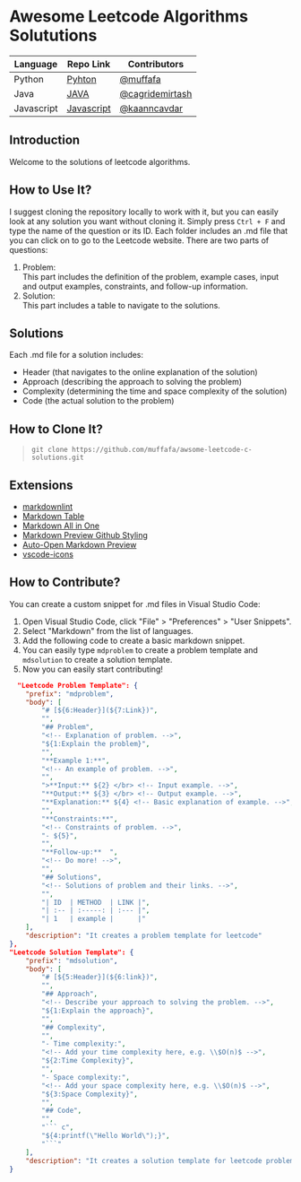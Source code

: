 # Awesome Leetcode Algorithms Solututions

| Language   | Repo Link                          | Contributors                                         |
| ---------- | ---------------------------------- | ---------------------------------------------------- |
| Python     | [Pyhton](Python/README.md)         | [@muffafa](https://github.com/muffafa)               |
| Java       | [JAVA](Java/README.md)             | [@cagridemirtash](https://github.com/cagridemirtash) |
| Javascript | [Javascript](Javascript/README.md) | [@kaanncavdar](https://github.com/kaanncavdar)       |

## Introduction

Welcome to the solutions of leetcode algorithms.

## How to Use It?

I suggest cloning the repository locally to work with it, but you can easily look at any solution you want without cloning it. Simply press `Ctrl + F` and type the name of the question or its ID. Each folder includes an .md file that you can click on to go to the Leetcode website. There are two parts of questions:

1. Problem: </br> This part includes the definition of the problem, example cases, input and output examples, constraints, and follow-up information.
2. Solution: </br> This part includes a table to navigate to the solutions.

## Solutions

Each .md file for a solution includes:

- Header (that navigates to the online explanation of the solution)
- Approach (describing the approach to solving the problem)
- Complexity (determining the time and space complexity of the solution)
- Code (the actual solution to the problem)

## How to Clone It?

> `git clone https://github.com/muffafa/awsome-leetcode-c-solutions.git`

## Extensions

- [markdownlint](https://marketplace.visualstudio.com/items?itemName=DavidAnson.vscode-markdownlint)
- [Markdown Table](https://marketplace.visualstudio.com/items?itemName=TakumiI.markdowntable)
- [Markdown All in One](https://marketplace.visualstudio.com/items?itemName=yzhang.markdown-all-in-one)
- [Markdown Preview Github Styling](https://marketplace.visualstudio.com/items?itemName=bierner.markdown-preview-github-styles)
- [Auto-Open Markdown Preview](https://marketplace.visualstudio.com/items?itemName=hnw.vscode-auto-open-markdown-preview)
- [vscode-icons](https://marketplace.visualstudio.com/items?itemName=vscode-icons-team.vscode-icons)

## How to Contribute?

You can create a custom snippet for .md files in Visual Studio Code:

1. Open Visual Studio Code, click "File" > "Preferences" > "User Snippets".
2. Select "Markdown" from the list of languages.
3. Add the following code to create a basic markdown snippet.
4. You can easily type `mdproblem` to create a problem template and `mdsolution` to create a solution template.
5. Now you can easily start contributing!

``` json
  "Leetcode Problem Template": {
    "prefix": "mdproblem",
    "body": [
        "# [${6:Header}](${7:Link})",
        "",
        "## Problem",
        "<!-- Explanation of problem. -->",
        "${1:Explain the problem}",
        "",
        "**Example 1:**",
        "<!-- An example of problem. -->",
        "",
        ">**Input:** ${2} </br> <!-- Input example. -->",
        "**Output:** ${3} </br> <!-- Output example. -->",
        "**Explanation:** ${4} <!-- Basic explanation of example. -->",
        "",
        "**Constraints:**",
        "<!-- Constraints of problem. -->",
        "- ${5}",
        "",
        "**Follow-up:**  ",
        "<!-- Do more! -->",
        "",
        "## Solutions",
        "<!-- Solutions of problem and their links. -->",
        "",
        "| ID  | METHOD  | LINK |",
        "| :-- | :-----: | :--- |",
        "| 1   | example |      |"
    ],
    "description": "It creates a problem template for leetcode"
},
"Leetcode Solution Template": {
    "prefix": "mdsolution",
    "body": [
        "# [${5:Header}](${6:link})",
        "",
        "## Approach",
        "<!-- Describe your approach to solving the problem. -->",
        "${1:Explain the approach}",
        "",
        "## Complexity",
        "",
        "- Time complexity:",
        "<!-- Add your time complexity here, e.g. \\$O(n)$ -->",
        "${2:Time Complexity}",
        "",
        "- Space complexity:",
        "<!-- Add your space complexity here, e.g. \\$O(n)$ -->",
        "${3:Space Complexity}",
        "",
        "## Code",
        "",
        "``` c",
        "${4:printf(\"Hello World\");}",
        "```"
    ],
    "description": "It creates a solution template for leetcode problem"
}
```
